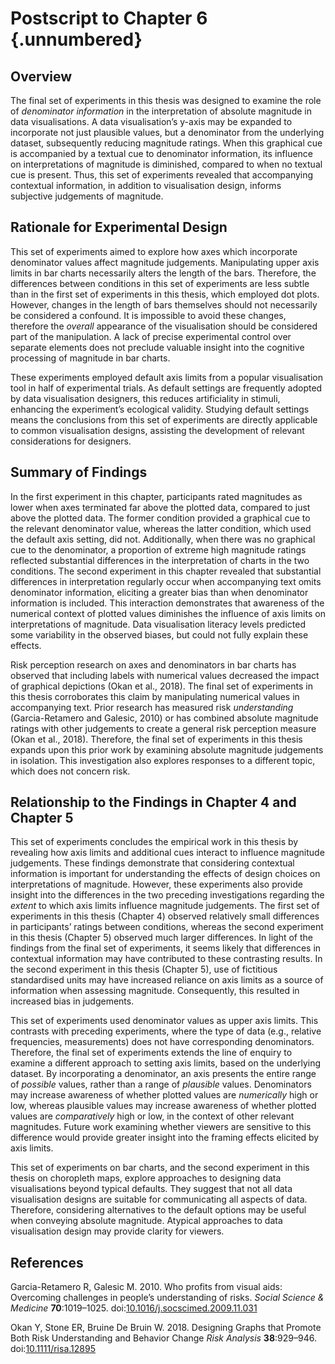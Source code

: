 # Postscript to Chapter 6 {.unnumbered}

## Overview

The final set of experiments in this thesis was designed to examine the role of *denominator information* in the interpretation of absolute magnitude in data visualisations. A data visualisation’s y-axis may be expanded to incorporate not just plausible values, but a denominator from the underlying dataset, subsequently reducing magnitude ratings. When this graphical cue is accompanied by a textual cue to denominator information, its influence on interpretations of magnitude is diminished, compared to when no textual cue is present. Thus, this set of experiments revealed that accompanying contextual information, in addition to visualisation design, informs subjective judgements of magnitude.

## Rationale for Experimental Design

This set of experiments aimed to explore how axes which incorporate denominator values affect magnitude judgements. Manipulating upper axis limits in bar charts necessarily alters the length of the bars. Therefore, the differences between conditions in this set of experiments are less subtle than in the first set of experiments in this thesis, which employed dot plots. However, changes in the length of bars themselves should not necessarily be considered a confound. It is impossible to avoid these changes, therefore the *overall* appearance of the visualisation should be considered part of the manipulation. A lack of precise experimental control over separate elements does not preclude valuable insight into the cognitive processing of magnitude in bar charts.

These experiments employed default axis limits from a popular visualisation tool in half of experimental trials. As default settings are frequently adopted by data visualisation designers, this reduces artificiality in stimuli, enhancing the experiment’s ecological validity. Studying default settings means the conclusions from this set of experiments are directly applicable to common visualisation designs, assisting the development of relevant considerations for designers.

## Summary of Findings

In the first experiment in this chapter, participants rated magnitudes as lower when axes terminated far above the plotted data, compared to just above the plotted data. The former condition provided a graphical cue to the relevant denominator value, whereas the latter condition, which used the default axis setting, did not. Additionally, when there was no graphical cue to the denominator, a proportion of extreme high magnitude ratings reflected substantial differences in the interpretation of charts in the two conditions. The second experiment in this chapter revealed that substantial differences in interpretation regularly occur when accompanying text omits denominator information, eliciting a greater bias than when denominator information is included. This interaction demonstrates that awareness of the numerical context of plotted values diminishes the influence of axis limits on interpretations of magnitude. Data visualisation literacy levels predicted some variability in the observed biases, but could not fully explain these effects.

Risk perception research on axes and denominators in bar charts has observed that including labels with numerical values decreased the impact of graphical depictions (Okan et al., 2018). The final set of experiments in this thesis corroborates this claim by manipulating numerical values in accompanying text. Prior research has measured risk *understanding* (Garcia-Retamero and Galesic, 2010) or has combined absolute magnitude ratings with other judgements to create a general risk perception measure (Okan et al., 2018). Therefore, the final set of experiments in this thesis expands upon this prior work by examining absolute magnitude judgements in isolation. This investigation also explores responses to a different topic, which does not concern risk.

## Relationship to the Findings in Chapter 4 and Chapter 5

This set of experiments concludes the empirical work in this thesis by revealing how axis limits and additional cues interact to influence magnitude judgements. These findings demonstrate that considering contextual information is important for understanding the effects of design choices on interpretations of magnitude. However, these experiments also provide insight into the differences in the two preceding investigations regarding the *extent* to which axis limits influence magnitude judgements. The first set of experiments in this thesis (Chapter 4) observed relatively small differences in participants’ ratings between conditions, whereas the second experiment in this thesis (Chapter 5) observed much larger differences. In light of the findings from the final set of experiments, it seems likely that differences in contextual information may have contributed to these contrasting results. In the second experiment in this thesis (Chapter 5), use of fictitious standardised units may have increased reliance on axis limits as a source of information when assessing magnitude. Consequently, this resulted in increased bias in judgements. 

This set of experiments used denominator values as upper axis limits. This contrasts with preceding experiments, where the type of data (e.g., relative frequencies, measurements) does not have corresponding denominators. Therefore, the final set of experiments extends the line of enquiry to examine a different approach to setting axis limits, based on the underlying dataset. By incorporating a denominator, an axis presents the entire range of *possible* values, rather than a range of *plausible* values. Denominators may increase awareness of whether plotted values are *numerically* high or low, whereas plausible values may increase awareness of whether plotted values are *comparatively* high or low, in the context of other relevant magnitudes. Future work examining whether viewers are sensitive to this difference would provide greater insight into the framing effects elicited by axis limits.

This set of experiments on bar charts, and the second experiment in this thesis on choropleth maps, explore approaches to designing data visualisations beyond typical defaults. They suggest that not all data visualisation designs are suitable for communicating all aspects of data. Therefore, considering alternatives to the default options may be useful when conveying absolute magnitude. Atypical approaches to data visualisation design may provide clarity for viewers.

## References

Garcia-Retamero R, Galesic M. 2010. Who profits from visual aids: Overcoming challenges in people’s understanding of risks. *Social Science & Medicine* **70**:1019–1025. doi:[10.1016/j.socscimed.2009.11.031](https://doi.org/10.1016/j.socscimed.2009.11.031)

Okan Y, Stone ER, Bruine De Bruin W. 2018. Designing Graphs that Promote Both Risk Understanding and Behavior Change *Risk Analysis* **38**:929–946. doi:[10.1111/risa.12895](https://doi.org/10.1111/risa.12895) 
